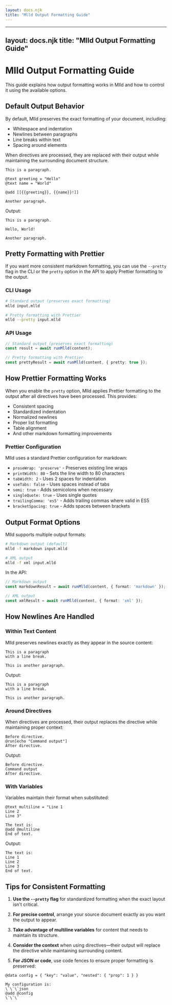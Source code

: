 ```yaml
---
layout: docs.njk
title: "Mlld Output Formatting Guide"
---
```


---
layout: docs.njk
title: "Mlld Output Formatting Guide"
---

# Mlld Output Formatting Guide

This guide explains how output formatting works in Mlld and how to control it using the available options.

## Default Output Behavior

By default, Mlld preserves the exact formatting of your document, including:

- Whitespace and indentation
- Newlines between paragraphs
- Line breaks within text
- Spacing around elements

When directives are processed, they are replaced with their output while maintaining the surrounding document structure.

```mlld
This is a paragraph.

@text greeting = "Hello"
@text name = "World"

@add [[{{greeting}}, {{name}}!]]

Another paragraph.
```

Output:
```
This is a paragraph.

Hello, World!

Another paragraph.
```

## Pretty Formatting with Prettier

If you want more consistent markdown formatting, you can use the `--pretty` flag in the CLI or the `pretty` option in the API to apply Prettier formatting to the output.

### CLI Usage

```bash
# Standard output (preserves exact formatting)
mlld input.mlld

# Pretty formatting with Prettier
mlld --pretty input.mlld
```

### API Usage

```typescript
// Standard output (preserves exact formatting)
const result = await runMlld(content);

// Pretty formatting with Prettier
const prettyResult = await runMlld(content, { pretty: true });
```

## How Prettier Formatting Works

When you enable the `pretty` option, Mlld applies Prettier formatting to the output after all directives have been processed. This provides:

- Consistent spacing
- Standardized indentation
- Normalized newlines
- Proper list formatting
- Table alignment
- And other markdown formatting improvements

### Prettier Configuration

Mlld uses a standard Prettier configuration for markdown:

- `proseWrap: 'preserve'` - Preserves existing line wraps
- `printWidth: 80` - Sets the line width to 80 characters
- `tabWidth: 2` - Uses 2 spaces for indentation
- `useTabs: false` - Uses spaces instead of tabs
- `semi: true` - Adds semicolons when necessary
- `singleQuote: true` - Uses single quotes
- `trailingComma: 'es5'` - Adds trailing commas where valid in ES5
- `bracketSpacing: true` - Adds spaces between brackets

## Output Format Options

Mlld supports multiple output formats:

```bash
# Markdown output (default)
mlld -f markdown input.mlld

# XML output
mlld -f xml input.mlld
```

In the API:

```typescript
// Markdown output
const markdownResult = await runMlld(content, { format: 'markdown' });

// XML output
const xmlResult = await runMlld(content, { format: 'xml' });
```

## How Newlines Are Handled

### Within Text Content

Mlld preserves newlines exactly as they appear in the source content:

```mlld
This is a paragraph
with a line break.

This is another paragraph.
```

Output:
```
This is a paragraph
with a line break.

This is another paragraph.
```

### Around Directives

When directives are processed, their output replaces the directive while maintaining proper context:

```mlld
Before directive.
@run[echo "Command output"]
After directive.
```

Output:
```
Before directive.
Command output
After directive.
```

### With Variables

Variables maintain their format when substituted:

```mlld
@text multiline = "Line 1
Line 2
Line 3"

The text is:
@add @multiline
End of text.
```

Output:
```
The text is:
Line 1
Line 2
Line 3
End of text.
```

## Tips for Consistent Formatting

1. **Use the `--pretty` flag** for standardized formatting when the exact layout isn't critical.

2. **For precise control**, arrange your source document exactly as you want the output to appear.

3. **Take advantage of multiline variables** for content that needs to maintain its structure.

4. **Consider the context** when using directives—their output will replace the directive while maintaining surrounding content.

5. **For JSON or code**, use code fences to ensure proper formatting is preserved:

```mlld
@data config = { "key": "value", "nested": { "prop": 1 } }

My configuration is:
\`\`\`json
@add @config
\`\`\`
```